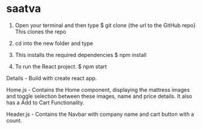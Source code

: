 # saatva

1. Open your terminal and then type
   $ git clone {the url to the GitHub repo} 
   This clones the repo
   
2. cd into the new folder and type

3. This installs the required dependencies
   $ npm install
   
4. To run the React project.
   $ npm start

Details - Build with create react app. 

Home.js - Contains the Home component, displaying the mattress images and toggle selection between these images, name and price details. It also has a Add to Cart Functionality.

Header.js - Contains the Navbar with company name and cart button with a count.
